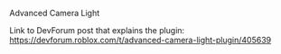 Advanced Camera Light

Link to DevForum post that explains the plugin: https://devforum.roblox.com/t/advanced-camera-light-plugin/405639